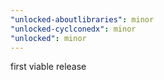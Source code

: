 ```yaml
---
"unlocked-aboutlibraries": minor
"unlocked-cyclconedx": minor
"unlocked": minor
---
```


first viable release
